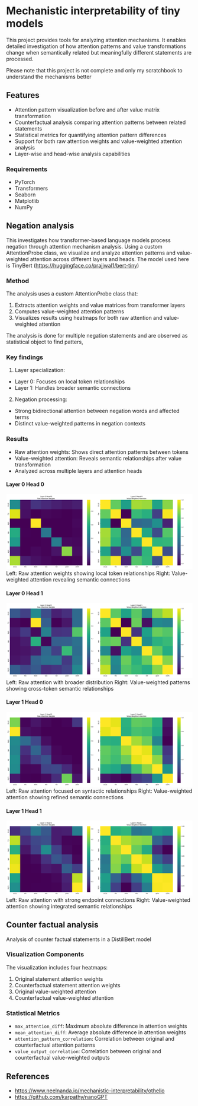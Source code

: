 # Mechanistic interpretability of tiny models

This project provides tools for analyzing attention mechanisms. It enables detailed investigation of how attention patterns and value transformations change when semantically related but meaningfully different statements are processed.

Please note that this project is not complete and only my scratchbook to understand the mechanisms better

## Features

- Attention pattern visualization before and after value matrix transformation
- Counterfactual analysis comparing attention patterns between related statements
- Statistical metrics for quantifying attention pattern differences
- Support for both raw attention weights and value-weighted attention analysis
- Layer-wise and head-wise analysis capabilities


### Requirements

- PyTorch
- Transformers
- Seaborn
- Matplotlib
- NumPy

## Negation analysis

This investigates how transformer-based language models process negation through attention mechanism analysis. Using a custom AttentionProbe class, we visualize and analyze attention patterns and value-weighted attention across different layers and heads. The model used here is TinyBert (https://huggingface.co/prajjwal1/bert-tiny)

### Method

The analysis uses a custom AttentionProbe class that:

1. Extracts attention weights and value matrices from transformer layers
2. Computes value-weighted attention patterns
3. Visualizes results using heatmaps for both raw attention and value-weighted attention

The analysis is done for multiple negation statements and are observed as statistical object to find patters,

### Key findings

1. Layer specialization:

- Layer 0: Focuses on local token relationships
- Layer 1: Handles broader semantic connections


2. Negation processing:

- Strong bidirectional attention between negation words and affected terms
- Distinct value-weighted patterns in negation contexts

### Results

- Raw attention weights: Shows direct attention patterns between tokens
- Value-weighted attention: Reveals semantic relationships after value transformation
- Analyzed across multiple layers and attention heads

#### Layer 0 Head 0
![Layer 0 Head 0](./images/layer0_head0.png)
Left: Raw attention weights showing local token relationships
Right: Value-weighted attention revealing semantic connections

#### Layer 0 Head 1
![Layer 0 Head 1](./images/layer0_head1.png)
Left: Raw attention with broader distribution
Right: Value-weighted patterns showing cross-token semantic relationships

#### Layer 1 Head 0
![Layer 1 Head 0](./images/layer1_head0.png)
Left: Raw attention focused on syntactic relationships
Right: Value-weighted attention showing refined semantic connections

#### Layer 1 Head 1
![Layer 1 Head 1](./images/layer1_head1.png)
Left: Raw attention with strong endpoint connections
Right: Value-weighted attention showing integrated semantic relationships

## Counter factual analysis

Analysis of counter factual statements in a DistillBert model

### Visualization Components

The visualization includes four heatmaps:
1. Original statement attention weights
2. Counterfactual statement attention weights
3. Original value-weighted attention
4. Counterfactual value-weighted attention

### Statistical Metrics

- `max_attention_diff`: Maximum absolute difference in attention weights
- `mean_attention_diff`: Average absolute difference in attention weights
- `attention_pattern_correlation`: Correlation between original and counterfactual attention patterns
- `value_output_correlation`: Correlation between original and counterfactual value-weighted outputs



## References

- https://www.neelnanda.io/mechanistic-interpretability/othello
- https://github.com/karpathy/nanoGPT

